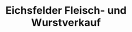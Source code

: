 ---
title: "Eichsfelder Fleisch- und Wurstverkauf"
url: /buettstedt/eichsfelder-fleisch-und-wurstverkauf/
shop: Metzgerei
---